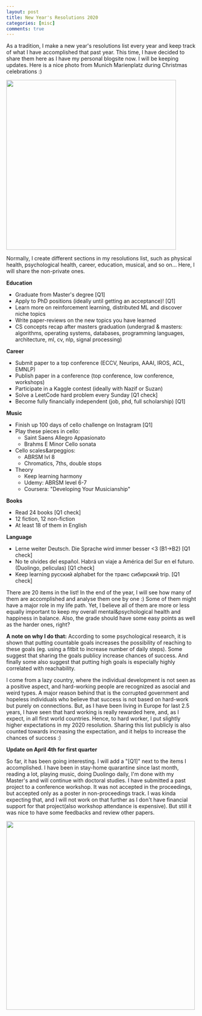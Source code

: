 ```yaml
---
layout: post
title: New Year's Resolutions 2020  
categories: [misc]
comments: true
---
```


As a tradition, I make a new year's resolutions list every year and keep track of what I have accomplished that past year. This time, I have decided to share them here as I have my personal blogsite now. I will be keeping updates. Here is a nice photo from Munich Marienplatz during Christmas celebrations :) 

<img src="/images/munich.png" height="450">

Normally, I create different sections in my resolutions list, such as physical health, psychological health, career, education, musical, and so on... Here, I will share the non-private ones. 

**Education**
- Graduate from Master's degree [Q1]
- Apply to PhD positions (ideally until getting an acceptance)! [Q1]
- Learn more on reinforcement learning, distributed ML and discover niche topics
- Write paper-reviews on the new topics you have learned
- CS concepts recap after masters graduation (undergrad & masters: algorithms, operating systems, databases, programming languages, architecture, ml, cv, nlp, signal processing)

**Career**
- Submit paper to a top conference (ECCV, Neurips, AAAI, IROS, ACL, EMNLP)
- Publish paper in a conference (top conference, low conference, workshops)
- Participate in a Kaggle contest (ideally with Nazif or Suzan)
- Solve a LeetCode hard problem every Sunday [Q1 check]
- Become fully financially independent (job, phd, full scholarship) [Q1]

**Music**
- Finish up 100 days of cello challenge on Instagram [Q1]
- Play these pieces in cello:
	- Saint Saens Allegro Appasionato 
	- Brahms E Minor Cello sonata
- Cello scales&arpeggios:
	- ABRSM lvl 8
	- Chromatics, 7ths, double stops
- Theory
	- Keep learning harmony
	- Udemy: ABRSM level 6-7 
	- Coursera: "Developing Your Musicianship"

**Books**
- Read 24 books [Q1 check] 
- 12 fiction, 12 non-fiction
- At least 18 of them in English

**Language**
- Lerne weiter Deutsch. Die Sprache wird immer besser <3 (B1->B2) [Q1 check]
- No te olvides del español. Habrá un viaje a América del Sur en el futuro. (Duolingo, peliculas) [Q1 check]
- Keep learning русский alphabet for the транс сибирский trip. [Q1 check]

There are 20 items in the list! In the end of the year, I will see how many of them are accomplished and analyse them one by one :) Some of them might have a major role in my life path. Yet, I believe all of them are more or less equally important to keep my overall mental&psychological health and happiness in balance. Also, the grade should have some easy points as well as the harder ones, right? 

**A note on why I do that:** According to some psychological research, it is shown that putting countable goals increases the possibility of reaching to these goals (eg. using a fitbit to increase number of daily steps). Some suggest that sharing the goals publicy increase chances of success. And finally some also suggest that putting high goals is especially highly correlated with reachability.

I come from a lazy country, where the individual development is not seen as a positive aspect, and hard-working people are recognized as asocial and weird types. A major reason behind that is the corrupted government and hopeless individuals who believe that success is not based on hard-work but purely on connections. But, as I have been living in Europe for last 2.5 years, I have seen that hard working is really rewarded here, and, as I expect, in all first world countries. Hence, to hard worker, I put slightly higher expectations in my 2020 resolution. Sharing this list publicly is also counted towards increasing the expectation, and it helps to increase the chances of success :)

 **Update on April 4th for first quarter**

 So far, it has been going interesting. I will add a "[Q1]" next to the items I accomplished. 
 I have been in stay-home quarantine since last month, reading a lot, playing music, doing Duolingo daily, I'm done with my Master's and will continue with doctoral studies. I have submitted a past project to a conference workshop. It was not accepted in the proceedings, but accepted only as a poster in non-proceedings track. I was kinda expecting that, and I will not work on that further as I don't have financial support for that project(also workshop attendance is expensive). But still it was nice to have some feedbacks and review other papers. 

<img src="/images/tum.png" height="500">


